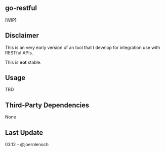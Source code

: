 ## go-restful

[WIP]

## Disclaimer

This is an very early version of an tool that I develop for integration use with RESTful APIs.

This is **not** stable.

## Usage

TBD

## Third-Party Dependencies

None

## Last Update

03.12 - @joernlenoch

